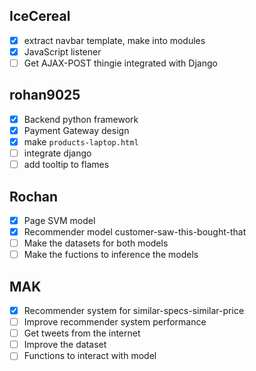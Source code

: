 ## IceCereal

* [x] extract navbar template, make into modules
* [x] JavaScript listener
* [ ] Get AJAX-POST thingie integrated with Django

## rohan9025

* [x] Backend python framework
* [x] Payment Gateway design  
* [x] make `products-laptop.html`
* [ ] integrate django
* [ ] add tooltip to flames

## Rochan

* [x] Page SVM model
* [x] Recommender model customer-saw-this-bought-that
* [ ] Make the datasets for both models
* [ ] Make the fuctions to inference the models 

## MAK

* [x] Recommender system for similar-specs-similar-price
* [ ] Improve recommender system performance
* [ ] Get tweets from the internet
* [ ] Improve the dataset
* [ ] Functions to interact with model
